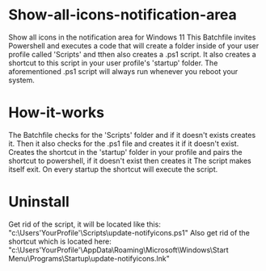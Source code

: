 # Show-all-icons-notification-area
Show all icons in the notification area for Windows 11
This Batchfile invites Powershell and executes a code that will create a folder inside of your user profile called 'Scripts' and tthen also creates a .ps1 script.
It also creates a shortcut to this script in your user profile's 'startup' folder.
The aforementioned .ps1 script will always run whenever you reboot your system.

# How-it-works
The Batchfile checks for the 'Scripts' folder and if it doesn't exists creates it.
Then it also checks for the .ps1 file and creates it if it doesn't exist.
Creates the shortcut in the 'startup' folder in your profile and pairs the shortcut to powershell, if it doesn't exist then creates it
The script makes itself exit.
On every startup the shortcut will execute the script.

# Uninstall
Get rid of the script, it will be located like this: "c:\Users\'YourProfile'\Scripts\update-notifyicons.ps1"
Also get rid of the shortcut which is located here: "c:\Users\'YourProfile'\AppData\Roaming\Microsoft\Windows\Start Menu\Programs\Startup\update-notifyicons.lnk"
